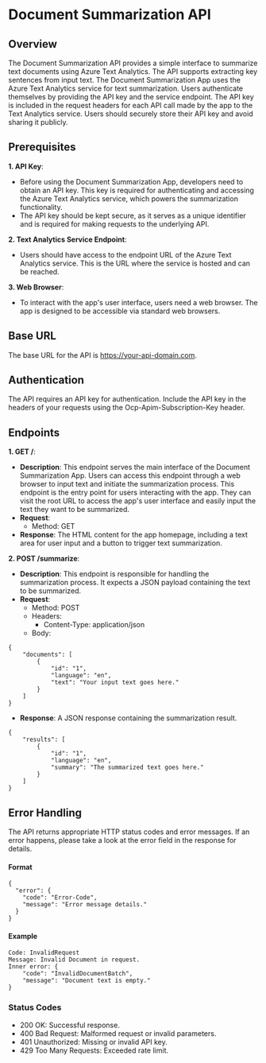 # Document Summarization API

## Overview
The Document Summarization API provides a simple interface to summarize text documents using Azure Text Analytics. The API supports extracting key sentences from input text. The Document Summarization App uses the Azure Text Analytics service for text summarization. Users authenticate themselves by providing the API key and the service endpoint. The API key is included in the request headers for each API call made by the app to the Text Analytics service. Users should securely store their API key and avoid sharing it publicly.

## Prerequisites
**1. API Key**:
- Before using the Document Summarization App, developers need to obtain an API key. This key is required for authenticating and accessing the Azure Text Analytics service, which powers the summarization functionality.
- The API key should be kept secure, as it serves as a unique identifier and is required for making requests to the underlying API.

**2. Text Analytics Service Endpoint**:
- Users should have access to the endpoint URL of the Azure Text Analytics service. This is the URL where the service is hosted and can be reached.

**3. Web Browser**:
- To interact with the app's user interface, users need a web browser. The app is designed to be accessible via standard web browsers.

## Base URL
The base URL for the API is https://your-api-domain.com.

## Authentication
The API requires an API key for authentication. Include the API key in the headers of your requests using the Ocp-Apim-Subscription-Key header.

## Endpoints
**1. GET /**:
- **Description**: This endpoint serves the main interface of the Document Summarization App. Users can access this endpoint through a web browser to input text and initiate the summarization process. This endpoint is the entry point for users interacting with the app. They can visit the root URL to access the app's user interface and easily input the text they want to be summarized.
- **Request**:
  - Method: GET
- **Response**: The HTML content for the app homepage, including a text area for user input and a button to trigger text summarization.

**2. POST /summarize**:
- **Description**: This endpoint is responsible for handling the summarization process. It expects a JSON payload containing the text to be summarized.
- **Request**:
  - Method: POST
  - Headers:
    - Content-Type: application/json
  - Body:
```
{
    "documents": [
        {
            "id": "1",
            "language": "en",
            "text": "Your input text goes here."
        }
    ]
}
```
- **Response**: A JSON response containing the summarization result.
```
{
    "results": [
        {
            "id": "1",
            "language": "en",
            "summary": "The summarized text goes here."
        }
    ]
}
```
## Error Handling
The API returns appropriate HTTP status codes and error messages. If an error happens, please take a look at the error field in the response for details.
#### Format
```
{
  "error": {
    "code": "Error-Code",
    "message": "Error message details."
  }
}
```
#### Example
```
Code: InvalidRequest
Message: Invalid Document in request.
Inner error: {
    "code": "InvalidDocumentBatch",
    "message": "Document text is empty."
}
```

### Status Codes
- 200 OK: Successful response.
- 400 Bad Request: Malformed request or invalid parameters.
- 401 Unauthorized: Missing or invalid API key.
- 429 Too Many Requests: Exceeded rate limit.

